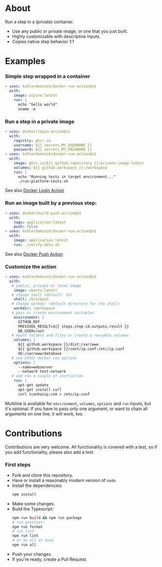 <p align="center">
  <a href="https://github.com/kohlerdominik/docker-run-action/actions"><img alt="" src="https://github.com/kohlerdominik/docker-run-action/actions/workflows/test.yml/badge.svg?branch=main"></a>
</p>

# About
Run a step in a (private) container.

* Use any public or private image, or one that you just built.
* Highly customizable with descriptive inputs.
* Copies native step behavior 1:1

# Examples

### Simple step wrapped in a container
```yaml
- uses: kohlerdominik/docker-run-action@v1
  with:
    image: alpine:latest
    run: |
      echo "hello world"
      uname -a
```

### Run a step in a private image
```yaml
- uses: docker/login-action@v1
  with:
    registry: ghcr.io
    username: ${{ secrets.MY_USERNAME }}
    password: ${{ secrets.MY_PASSWORD }}
- uses: kohlerdominik/docker-run-action@v1
  with:
    image: ghcr.io/${{ github.repository }}/private-image:latest
    volumes: ${{ github.workspace }}:/workspace
    run: |
      echo "Running tests in target environment..."
      ./run-platform-tests.sh
```
See also [Docker Login Action](https://github.com/marketplace/actions/docker-login)

### Run an image built by a previous step:
```yaml
- uses: docker/build-push-action@v2
  with:
    tags: application:latest
    push: false
- uses: kohlerdominik/docker-run-action@v1
  with:
    image: application:latest
    run: ./verify-data.sh
```
See also [Docker Push Action](https://github.com/marketplace/actions/build-and-push-docker-images)

### Customize the action
```yaml
- uses: kohlerdominik/docker-run-action@v1
  with:
   # public, private or local image
    image: ubuntu:latest
   # change shell (default: sh)
    shell: /bin/bash
   # change workdir (default directory for the shell)
    workdir: /workspace
   # pass or create environment variables
    environment: |
      GITHUB_REF
      PREVIOUS_RESULT=${{ steps.step-id.outputs.result }}
      DB_USER=root
   # mount folders and files or create a reusable volumes
    volumes: |
      ${{ github.workspace }}/dist:/var/www
      ${{ github.workspace }}/conf/ip.conf:/etc/ip.conf
      db:/var/www/database
   # use other docker run options
    options: |
      --name=webserver
      --network test-network
   # and run a couple of instruction
    run: |
      apt-get update
      apt-get install curl
      curl icanhazip.com > /etc/ip.conf
```
Multiline is available for `environment`, `volumes`, `options` and `run` inputs, but it's optional. If you have to pass only one argument, or want to chain all arguments on one line, it will work, too.

# Contributions
Contributions are very welcome. All functionality is covered with a test, so if you add functionality, please also add a test.

### First steps
* Fork and clone this repository.
* Have or install a reasonably modern version of `node`.
* Install the dependencies:
  ```bash
  npm install
  ```
* Make some changes.
* Build the Typescript:
  ```bash
  npm run build && npm run package
  # run prettier:
  npm run format
  # run lint
  npm run lint
  # or do all at once
  npm run all
  ```
* Push your changes.
* If you're ready, create a Pull Request.